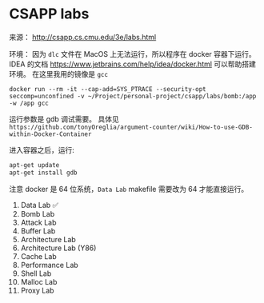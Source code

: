 # CSAPP labs

来源： http://csapp.cs.cmu.edu/3e/labs.html

环境：
因为 `dlc` 文件在 MacOS 上无法运行，所以程序在 docker 容器下运行。IDEA 的文档 https://www.jetbrains.com/help/idea/docker.html 可以帮助搭建环境。
在这里我用的镜像是 `gcc`

`docker run --rm -it --cap-add=SYS_PTRACE --security-opt seccomp=unconfined -v ~/Project/personal-project/csapp/labs/bomb:/app -w /app gcc`

运行参数是 gdb 调试需要。 具体见 `https://github.com/tonyOreglia/argument-counter/wiki/How-to-use-GDB-within-Docker-Container`

进入容器之后，运行:
```sh
apt-get update
apt-get install gdb
```
注意 docker 是 64 位系统，`Data Lab` makefile 需要改为 64 才能直接运行。

1. Data Lab ✅
2. Bomb Lab
3. Attack Lab
4. Buffer Lab
5. Architecture Lab
6. Architecture Lab (Y86)
7. Cache Lab
8. Performance Lab
9. Shell Lab
10. Malloc Lab
11. Proxy Lab

